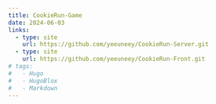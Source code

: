 ```yaml
---
title: CookieRun-Game
date: 2024-06-03
links:
  - type: site
    url: https://github.com/yeeuneey/CookieRun-Server.git
  - type: site
    url: https://github.com/yeeuneey/CookieRun-Front.git
# tags:
#   - Hugo
#   - HugoBlox
#   - Markdown
---
```




<!--more-->
